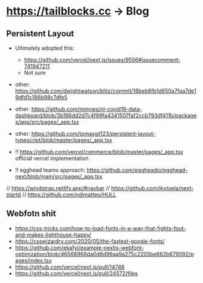 # https://tailblocks.cc -> Blog

## Persistent Layout

- Ultimately adopted this:
  - https://github.com/vercel/next.js/issues/9556#issuecomment-741947211
  - Not sure
- other: https://github.com/dwightwatson/blitz/commit/18beb6fb1d650a7faa7de19dfd1c186b98c7dfe5
- other: https://github.com/minvws/nl-covid19-data-dashboard/blob/3b166dd2d7c4f99fa4341507faf2ccb793df411b/packages/app/src/pages/_app.tsx
- other: https://github.com/tomasgil123/persistent-layout-typescript/blob/master/pages/_app.tsx

- !! https://github.com/vercel/commerce/blob/master/pages/_app.tsx official vercel implementation
- !! egghead teams approach: https://github.com/eggheadio/egghead-next/blob/main/src/pages/_app.tsx

// https://windstrap.netlify.app/#navbar
// https://github.com/jkytoela/next-startd
// https://github.com/ndimatteo/HULL

## Webfotn shit

- https://css-tricks.com/how-to-load-fonts-in-a-way-that-fights-fout-and-makes-lighthouse-happy/
- https://csswizardry.com/2020/05/the-fastest-google-fonts/
- https://github.com/ekafyi/example-nextjs-webfont-optimization/blob/46568966da0d6d99aa9a275c2205be662b679092/pages/index.tsx
- https://github.com/vercel/next.js/pull/14746
- https://github.com/vercel/next.js/pull/24572/files
